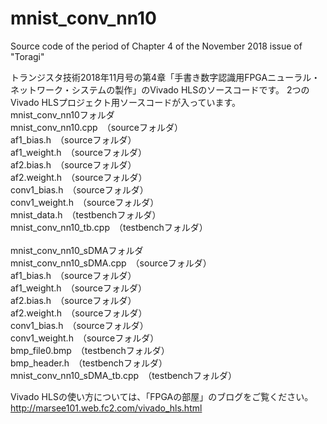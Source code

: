 # mnist_conv_nn10
Source code of the period of Chapter 4 of the November 2018 issue of "Toragi"

トランジスタ技術2018年11月号の第4章「手書き数字認識用FPGAニューラル・ネットワーク・システムの製作」のVivado HLSのソースコードです。
2つのVivado HLSプロジェクト用ソースコードが入っています。<br>
mnist_conv_nn10フォルダ<br>
 mnist_conv_nn10.cpp　（sourceフォルダ）<br>
 af1_bias.h　（sourceフォルダ）<br>
 af1_weight.h　（sourceフォルダ）<br>
 af2.bias.h　（sourceフォルダ）<br>
 af2.weight.h　（sourceフォルダ）<br>
 conv1_bias.h　（sourceフォルダ）<br>
 conv1_weight.h　（sourceフォルダ）<br>
 mnist_data.h　（testbenchフォルダ）<br>
 mnist_conv_nn10_tb.cpp　（testbenchフォルダ）<br>
 <br>
mnist_conv_nn10_sDMAフォルダ<br>
 mnist_conv_nn10_sDMA.cpp　（sourceフォルダ）<br>
 af1_bias.h　（sourceフォルダ）<br>
 af1_weight.h　（sourceフォルダ）<br>
 af2.bias.h　（sourceフォルダ）<br>
 af2.weight.h　（sourceフォルダ）<br>
 conv1_bias.h　（sourceフォルダ）<br>
 conv1_weight.h　（sourceフォルダ）<br>
 bmp_file0.bmp　（testbenchフォルダ）<br>
 bmp_header.h　（testbenchフォルダ）<br>
 mnist_conv_nn10_sDMA_tb.cpp　（testbenchフォルダ）<br>
 
Vivado HLSの使い方については、「FPGAの部屋」のブログをご覧ください。<br>
http://marsee101.web.fc2.com/vivado_hls.html
